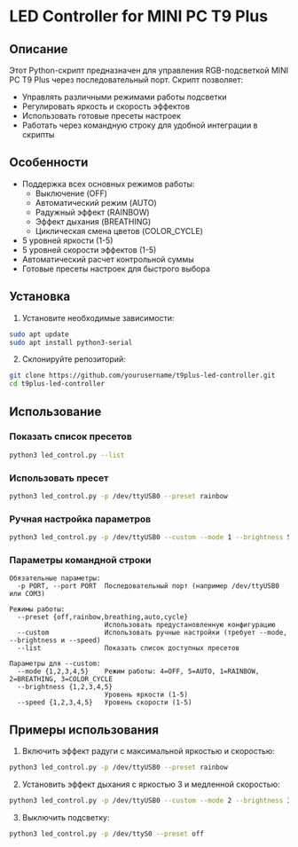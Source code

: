 # LED Controller for MINI PC T9 Plus

## Описание

Этот Python-скрипт предназначен для управления RGB-подсветкой MINI PC T9 Plus через последовательный порт. Скрипт позволяет:

- Управлять различными режимами работы подсветки
- Регулировать яркость и скорость эффектов
- Использовать готовые пресеты настроек
- Работать через командную строку для удобной интеграции в скрипты

## Особенности

- Поддержка всех основных режимов работы:
  - Выключение (OFF)
  - Автоматический режим (AUTO)
  - Радужный эффект (RAINBOW)
  - Эффект дыхания (BREATHING)
  - Циклическая смена цветов (COLOR_CYCLE)
- 5 уровней яркости (1-5)
- 5 уровней скорости эффектов (1-5)
- Автоматический расчет контрольной суммы
- Готовые пресеты настроек для быстрого выбора

## Установка

1. Установите необходимые зависимости:
```bash
sudo apt update
sudo apt install python3-serial
```

2. Склонируйте репозиторий:
```bash
git clone https://github.com/yourusername/t9plus-led-controller.git
cd t9plus-led-controller
```

## Использование

### Показать список пресетов
```bash
python3 led_control.py --list
```

### Использовать пресет
```bash
python3 led_control.py -p /dev/ttyUSB0 --preset rainbow
```

### Ручная настройка параметров
```bash
python3 led_control.py -p /dev/ttyUSB0 --custom --mode 1 --brightness 5 --speed 3
```

### Параметры командной строки
```
Обязательные параметры:
  -p PORT, --port PORT  Последовательный порт (например /dev/ttyUSB0 или COM3)

Режимы работы:
  --preset {off,rainbow,breathing,auto,cycle}
                        Использовать предустановленную конфигурацию
  --custom              Использовать ручные настройки (требует --mode, --brightness и --speed)
  --list                Показать список доступных пресетов

Параметры для --custom:
  --mode {1,2,3,4,5}    Режим работы: 4=OFF, 5=AUTO, 1=RAINBOW, 2=BREATHING, 3=COLOR_CYCLE
  --brightness {1,2,3,4,5}
                        Уровень яркости (1-5)
  --speed {1,2,3,4,5}   Уровень скорости (1-5)
```

## Примеры использования

1. Включить эффект радуги с максимальной яркостью и скоростью:
```bash
python3 led_control.py -p /dev/ttyUSB0 --preset rainbow
```

2. Установить эффект дыхания с яркостью 3 и медленной скоростью:
```bash
python3 led_control.py -p /dev/ttyUSB0 --custom --mode 2 --brightness 3 --speed 1
```

3. Выключить подсветку:
```bash
python3 led_control.py -p /dev/ttyS0 --preset off
```
